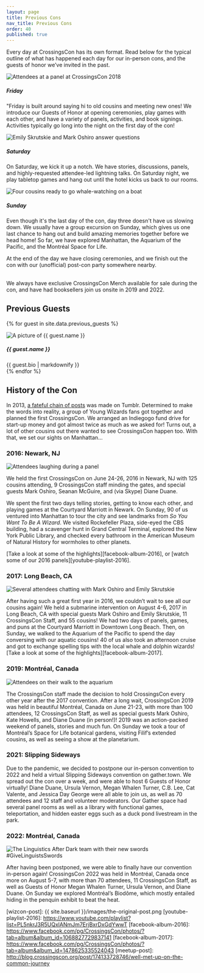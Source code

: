 ```yaml
---
layout: page
title: Previous Cons
nav_title: Previous Cons
order: 40
published: true
---
```


Every day at CrossingsCon has its own format. Read below for the typical outline of what has happened each day for our in-person cons, and the guests of honor we’ve invited in the past.

<div class="card-deck">
  <div class="card">
    <img class="card-img-top" src="{{site.baseurl}}/images/2019new/panel-audience-square.jpg" alt="Attendees at a panel at CrossingsCon 2018">
    <div class="card-body">
      <h5 class="card-title">Friday</h5>
      <p class="card-text">"Friday is built around saying hi to old cousins and meeting new ones! We introduce our Guests of Honor at opening ceremonies, play games with each other, and have a variety of panels, activities, and book signings. Activities typically go long into the night on the first day of the con!</p>
    </div>
  </div>
  <div class="card">
    <img class="card-img-top" src="{{site.baseurl}}/images/2019new/invitational-judging-square.jpg" alt="Emily Skrutskie and Mark Oshiro answer questions">
    <div class="card-body">
      <h5 class="card-title">Saturday</h5>
      <p class="card-text">On Saturday, we kick it up a notch. We have stories, discussions, panels, and highly-requested attendee-led lightning talks. On Saturday night, we play tabletop games and hang out until the hotel kicks us back to our rooms.</p>
    </div>
  </div>
  <div class="card">
    <img class="card-img-top" src="{{site.baseurl}}/images/2019new/sunday-bridge-square.jpg" alt="Four cousins ready to go whale-watching on a boat">
    <div class="card-body">
      <h5 class="card-title">Sunday</h5>
      <p class="card-text">Even though it's the last day of the con, day three doesn't have us slowing down. We usually have a group excursion on Sunday, which gives us one last chance to hang out and build amazing memories together before we head home! So far, we have explored Manhattan, the Aquarium of the Pacific, and the Montréal Space for Life.</p>
      <p class="card-text">At the end of the day we have closing ceremonies, and we finish out the con with our (unofficial) post-con party somewhere nearby.</p>
    </div>
  </div>
</div>

<br>
We always have exclusive CrossingsCon Merch available for sale during the con, and have had booksellers join us onsite in 2019 and 2022.


## Previous Guests

<!-- CrossingsCon is proud to welcome our guests of honor for 2022!

If you're not familiar with the works of some of our guests, our staff put together a guide on where to start with each of their respective bibliographies, including some reviews. Take a look at it <a href="{{ site.baseurl }}/pdfs/where_to_start_guests.pdf">here!</a> -->

{% for guest in site.data.previous_guests %}
<div class="row py-3">
  <div class="col-12 col-md-3">
    <img src="{{ site.baseurl }}/images/guests/{{ guest.image }}" alt="A picture of {{ guest.name }}">
  </div>
  <div class="col-12 col-md-9">
    <h5 class="mt-3 mt-md-0">{{ guest.name }}</h5>
    {{ guest.bio | markdownify }}
  </div>
</div>
{% endfor %}

## History of the Con

In 2013, [a fateful chain of posts](https://dispatchrabbi.tumblr.com/post/52352879845/woven-from-sapphire-fiber-robotamputee) was made on Tumblr. Determined to make the words into reality, a group of Young Wizards fans got together and planned the first CrossingsCon. We arranged an Indiegogo fund drive for start-up money and got almost twice as much as we asked for! Turns out, a lot of other cousins out there wanted to see CrossingsCon happen too. With that, we set our sights on Manhattan…

### 2016: Newark, NJ

<img src="{{ site.baseurl }}/images/carousel/2016-audience.jpg" class="img-fluid" alt="Attendees laughing during a panel">

We held the first CrossingsCon on June 24-26, 2016 in Newark, NJ with 125 cousins attending, 9 CrossingsCon staff minding the gates, and special guests Mark Oshiro, Seanan McGuire, and (via Skype) Diane Duane.

We spent the first two days telling stories, getting to know each other, and playing games at the Courtyard Marriott in Newark. On Sunday, 90 of us ventured into Manhattan to tour the city and see landmarks from _So You Want To Be A Wizard_. We visited Rockefeller Plaza, side-eyed the CBS building, had a scavenger hunt in Grand Central Terminal, explored the New York Public Library, and checked every bathroom in the American Museum of Natural History for wormholes to other planets.

[Take a look at some of the highlights][facebook-album-2016], or [watch some of our 2016 panels][youtube-playlist-2016].

### 2017: Long Beach, CA

<img src="{{ site.baseurl }}/images/carousel/hanging-with-mark-and-emily.jpg" class="img-fluid" alt="Several attendees chatting with Mark Oshiro and Emily Skrutskie">

After having such a great first year in 2016, we couldn’t wait to see all our cousins again! We held a submarine intervention on August 4-6, 2017 in Long Beach, CA with special guests Mark Oshiro and Emily Skrutskie, 11 CrossingsCon Staff, and 55 cousins!
We had two days of panels, games, and puns at the Courtyard Marriott in Downtown Long Beach. Then, on Sunday, we walked to the Aquarium of the Pacific to spend the day conversing with our aquatic cousins! 40 of us also took an afternoon cruise and got to exchange spelling tips with the local whale and dolphin wizards!
[Take a look at some of the highlights][facebook-album-2017].

<!-- ## 2018: Summer Meetups
After the 2017 convention, the CrossingsCon staff made the decision to hold CrossingsCon every other year in order to make the convention better and more accessible to attendees. However, two years is a long time to go without seeing your cousins, so we’re hosting meetups across the continental U.S. over the course of the summer!
Find more information [here][meetup-post]. -->

### 2019: Montréal, Canada

<img src="{{ site.baseurl }}/images/2019new/baron1-wide.jpg" class="img-fluid" alt="Attendees on their walk to the aquarium">

The CrossingsCon staff made the decision to hold CrossingsCon every other year after the 2017 convention. After a long wait, CrossingsCon 2019 was held in beautiful Montréal, Canada on June 21-23, with more than 100 attendees, 12 CrossingsCon Staff, as well as special guests Mark Oshiro, Kate Howells, and Diane Duane (in person!)! 2019 was an action-packed weekend of panels, stories and much fun. On Sunday we took a tour of Montréal’s Space for Life botanical gardens, visiting Filif’s extended cousins, as well as seeing a show at the planetarium.

### 2021: Slipping Sideways

Due to the pandemic, we decided to postpone our in-person convention to 2022 and held a virtual Slipping Sideways convention on gather.town. We spread out the con over a week, and were able to host 6 Guests of Honor virtually! Diane Duane, Ursula Vernon, Megan Whalen Turner, C.B. Lee, Cat Valente, and Jessica Day George were all able to join us, as well as 70 attendees and 12 staff and volunteer moderators. Our Gather space had several panel rooms as well as a library with functional games, teleportation, and hidden easter eggs such as a duck pond livestream in the park.

### 2022: Montréal, Canada

<img src="{{ site.baseurl }}/images/2022/GiveLinguistsSwords-Edited.jpg" class="img-fluid" alt="The Linguistics After Dark team with their new swords #GiveLinguistsSwords">

After having been postponed, we were able to finally have our convention in-person again! CrossingsCon 2022 was held in Montréal, Canada once more on August 5-7, with more than 70 attendees, 11 CrossingsCon Staff, as well as Guests of Honor Megan Whalen Turner, Ursula Vernon, and Diane Duane. On Sunday we explored Montréal’s Biodôme, which mostly entailed hiding in the penquin exhibit to beat the heat.

[wizcon-post]: {{ site.baseurl }}/images/the-original-post.png
[youtube-playlist-2016]: https://www.youtube.com/playlist?list=PL5nkrJ3R5UQxlANmJm7ErjBxrDxGdYwwT
[facebook-album-2016]: https://www.facebook.com/pg/CrossingsCon/photos/?tab=album&album_id=1068827729837141
[facebook-album-2017]: https://www.facebook.com/pg/CrossingsCon/photos/?tab=album&album_id=1478625335524043
[meetup-post]: http://blog.crossingscon.org/post/174133728746/well-met-up-on-the-common-journey



